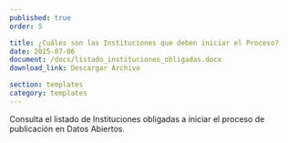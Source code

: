 ```yaml
---
published: true
order: 5

title: ¿Cuáles son las Instituciones que deben iniciar el Proceso?
date: 2015-07-06
document: /docs/listado_instituciones_obligadas.docx
download_link: Descargar Archivo

section: templates
category: templates
---
```


Consulta el listado de Instituciones obligadas a iniciar el proceso de publicación en Datos Abiertos.